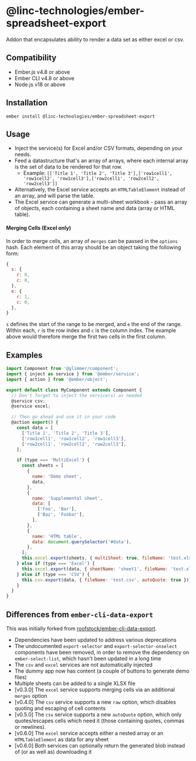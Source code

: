 # @linc-technologies/ember-spreadsheet-export

Addon that encapsulates ability to render a data set as either excel or csv.


## Compatibility

* Ember.js v4.8 or above
* Ember CLI v4.8 or above
* Node.js v18 or above


## Installation

```
ember install @linc-technologies/ember-spreadsheet-export
```

## Usage

 - Inject the service(s) for Excel and/or CSV formats, depending on your needs.
 - Feed a datastructure that's an array of arrays, where each internal array is the set of data to be rendered for that row.
   - Example: `[['Title 1', 'Title 2', 'Title 3'],['row1cell1', 'row1cell2', 'row1cell3'],['row2cell1', 'row2cell2', 'row2cell3']]`
 - Alternatively, the Excel service accepts an `HTMLTableElement` instead of an array, and will parse the table.
 - The Excel service can generate a multi-sheet workbook - pass an array of objects, each containing a sheet name and data (array or HTML table).

#### Merging Cells (Excel only)

In order to merge cells, an array of `merges` can be passed in the `options` hash.
Each element of this array should be an object taking the following form:
```javascript
{
  s: {
    r: 0,
    c: 0,
  },
  e: {
    r: 1,
    c: 0,
  },
}
``` 
`s` defines the start of the range to be merged, and `e` the end of the range.
Within each, `r` is the row index and `c` is the column index.
The example above would therefore merge the first two cells in the first column.

## Examples

```javascript
import Component from '@glimmer/component';
import { inject as service } from '@ember/service';
import { action } from '@ember/object';

export default class MyComponent extends Component {
  // Don't forget to inject the service(s) as needed
  @service csv;
  @service excel;

  // Then go ahead and use it in your code
  @action export() {
    const data = [
      ['Title 1', 'Title 2', 'Title 3'],
      ['row1cell1', 'row1cell2', 'row1cell3'],
      ['row2cell1', 'row2cell2', 'row2cell3'],
    ];

    if (type === 'MultiExcel') {
      const sheets = [
        {
          name: 'Demo sheet',
          data,
        },
        {
          name: 'Supplemental sheet',
          data: [
            ['Foo', 'Bar'],
            ['Baz', 'Foobar'],
          ],
        },
        {
          name: 'HTML table',
          data: document.querySelector('#data'),
        },
      ];
      this.excel.export(sheets, { multiSheet: true, fileName: 'test.xlsx' });
    } else if (type === 'Excel') {
      this.excel.export(data, { sheetName: 'sheet1', fileName: 'test.xlsx' });
    } else if (type === 'CSV') {
      this.csv.export(data, { fileName: 'test.csv', autoQuote: true });
    }
  }
}
```

## Differences from `ember-cli-data-export`

This was initially forked from [roofstock/ember-cli-data-export](https://github.com/roofstock/ember-cli-data-export).

- Dependencies have been updated to address various deprecations
- The undocumented `export-selector` and `export-selector-onselect` components have been removed, in order to remove
  the dependency on `ember-select-list`, which hasn't been updated in a long time
- The `csv` and `excel` services are not automatically injected
- The dummy app now has content (a couple of buttons to generate demo files)
- Multiple sheets can be added to a single XLSX file
- [v0.3.0] The `excel` service supports merging cells via an additional `merges` option
- [v0.4.0] The `csv` service supports a new `raw` option, which disables quoting and escaping of cell contents
- [v0.5.0] The `csv` service supports a new `autoQuote` option, which only quotes/escapes cells which need it
  (those containing quotes, commas or newlines).
- [v0.6.0] The `excel` service accepts either a nested array or an `HTMLTableElement` as data for any sheet
- [v0.6.0] Both services can optionally return the generated blob instead of (or as well as) downloading it
